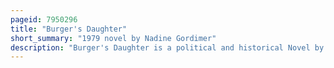 ```yaml
---
pageid: 7950296
title: "Burger's Daughter"
short_summary: "1979 novel by Nadine Gordimer"
description: "Burger's Daughter is a political and historical Novel by the south african Nobel Prize in Literature-Winner Nadine Gordimer, first published in the United Kingdom in June 1979 by Jonathan Cape. The Book was expected to be banned in south Africa and a Month after its Publication in london the Import and Sale of the Book in south Africa was banned by the Publications control Board. Three Months later the Publications appeal Board overturned the Ban and lifted Restrictions."
---
```

